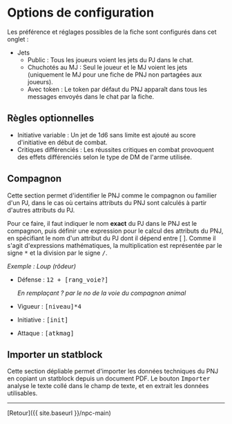 # Options de configuration

Les préférence et réglages possibles de la fiche sont configurés dans cet onglet :
- Jets
  - Public : Tous les joueurs voient les jets du PJ dans le chat.
  - Chuchotés au MJ : Seul le joueur et le MJ voient les jets (uniquement le MJ pour une fiche de PNJ non partagées aux joueurs).
  - Avec token : Le token par défaut du PNJ apparaît dans tous les messages envoyés dans le chat par la fiche.

## Règles optionnelles

- Initiative variable : Un jet de 1d6 sans limite est ajouté au score d'initiative en début de combat.
- Critiques différenciés : Les réussites critiques en combat provoquent des effets différenciés selon le type de DM de l'arme utilisée.

## Compagnon

Cette section permet d'identifier le PNJ comme le compagnon ou familier d'un PJ, dans le cas où certains attributs du PNJ sont calculés à partir d'autres attributs du PJ.

Pour ce faire, il faut indiquer le nom **exact** du PJ dans le PNJ est le compagnon, puis définir une expression pour le calcul des attributs du PNJ, en spécifiant le nom d'un attribut du PJ dont il dépend entre [ ]. Comme il s'agit d'expressions mathématiques, la multiplication est représentée par le signe <kbd>*</kbd> et la division par le signe <kbd>/</kbd>.

_Exemple : Loup (rôdeur)_

- Défense : <kbd>12 + [rang_voie?]</kbd> 
  
  _En remplaçant ? par le no de la voie du compagnon animal_

- Vigueur : <kbd>[niveau]*4</kbd>
- Initiative : <kbd>[init]</kbd>
- Attaque : <kbd>[atkmag]</kbd>

## Importer un statblock

Cette section dépliable permet d'importer les données techniques du PNJ en copiant un statblock depuis un document PDF. Le bouton <kbd>Importer</kbd> analyse le texte collé dans le champ de texte, et en extrait les données utilisables.

---

[Retour]({{ site.baseurl }}/npc-main)